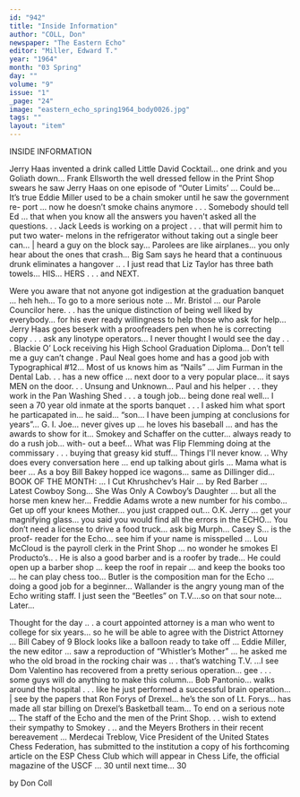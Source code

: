 ```yaml
---
id: "942"
title: "Inside Information"
author: "COLL, Don"
newspaper: "The Eastern Echo"
editor: "Miller, Edward T."
year: "1964"
month: "03 Spring"
day: ""
volume: "9"
issue: "1"
_page: "24"
image: "eastern_echo_spring1964_body0026.jpg"
tags: ""
layout: "item"
---
```

INSIDE
INFORMATION

Jerry Haas invented a drink called Little David Cocktail... one drink and
you Goliath down... Frank Ellsworth the well dressed fellow in the Print Shop
swears he saw Jerry Haas on one episode of “Outer Limits’ ... Could be...
It’s true Eddie Miller used to be a chain smoker until he saw the government re-
port ... now he doesn’t smoke chains anymore . . . Somebody should tell Ed
... that when you know all the answers you haven't asked all the questions. . .
Jack Leeds is working on a project . . . that will permit him to put two water-
melons in the refrigerator without taking out a single beer can... | heard a guy
on the block say... Parolees are like airplanes... you only hear about the
ones that crash... Big Sam says he heard that a continuous drunk eliminates a
hangover .. . I just read that Liz Taylor has three bath towels... HIS...
HERS . . . and NEXT.

Were you aware that not anyone got indigestion at the graduation banquet
... heh heh... To go to a more serious note ... Mr. Bristol ... our Parole
Councilor here. . . has the unique distinction of being well liked by everybody...
for his ever ready willingness to help those who ask for help... Jerry Haas goes
beserk with a proofreaders pen when he is correcting copy . . . ask any linotype
operators... I never thought I would see the day . . . Blackie O’ Lock receiving
his High School Graduation Diploma... Don’t tell me a guy can’t change .
Paul Neal goes home and has a good job with Typographical #12... Most of us
knows him as “Nails” ... Jim Furman in the Dental Lab. . . has a new office
... next door to a very popular place... it says MEN on the door. . . Unsung
and Unknown... Paul and his helper . . . they work in the Pan Washing Shed
. . . a tough job... being done real well... I seen a 70 year old inmate at the
sports banquet . . . I asked him what sport he particapated in... he said...
“son... I have been jumping at conclusions for years”... G. I. Joe... never
gives up ... he loves his baseball ... and has the awards to show for it...
Smokey and Schaffer on the cutter... always ready to do a rush job... with-
out a beef... What was Flip Flemming doing at the commissary . . . buying
that greasy kid stuff... Things I'll never know. .. Why does every conversation
here ... end up talking about girls ... Mama what is beer ... As a boy Bill
Bakey hopped ice wagons... same as Dillinger did... BOOK OF THE
MONTH: ... I Cut Khrushchev’s Hair ... by Red Barber ... Latest Cowboy
Song... She Was Only A Cowboy’s Daughter ... but all the horse men knew
her... Freddie Adams wrote a new number for his combo... Get up off your
knees Mother... you just crapped out... O.K. Jerry ... get your magnifying
glass... you said you would find all the errors in the ECHO... You don’t need
a license to drive a food truck... ask big Murph... Casey S... is the proof-
reader for the Echo... see him if your name is misspelled ... Lou McCloud is
the payroll clerk in the Print Shop ... no wonder he smokes El Producto’s.. .
He is also a good barber and is a roofer by trade... He could open up a barber
shop ... keep the roof in repair ... and keep the books too ... he can play
chess too... Butler is the composition man for the Echo ... doing a good job
for a beginner... Wallander is the angry young man of the Echo writing staff.
I just seen the “Beetles” on T.V....so on that sour note... Later...

Thought for the day .. . a court appointed attorney is a man who went to
college for six years... so he will be able to agree with the District Attorney
... Bill Cabey of 9 Block looks like a balloon ready to take off ... Eddie
Miller, the new editor ... saw a reproduction of “Whistler’s Mother” ... he
asked me who the old broad in the rocking chair was .. . that’s watching T.V.
...I see Dom Valentino has recovered from a pretty serious operation... gee
. . . some guys will do anything to make this column... Bob Pantonio... walks
around the hospital . . . like he just performed a successful brain operation... |
see by the papers that Ron Forys of Drexel... he’s the son of Lt. Forys... has
made all star billing on Drexel’s Basketball team... To end on a serious note
... The staff of the Echo and the men of the Print Shop. . . wish to extend their
sympathy to Smokey . .. and the Meyers Brothers in their recent bereavement
... Merdecai Treblow, Vice President of the United States Chess Federation,
has submitted to the institution a copy of his forthcoming article on the ESP
Chess Club which will appear in Chess Life, the official magazine of the USCF
... 30 until next time... 30

by Don Coll
